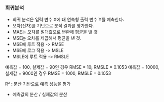 ### 회귀분석

- 회귀 분석은 입력 변수 X에 대 연속형 출력 변수 Y를 예측한다.
- 오차(잔차)를 기반으로 분석 결과를 평가한다.
- MAE는 오차를 절대값으로 변환해 평균을 낸 것 
- MSE는 오차를 제곱해서 평균을 낸 것. 
- MSE에 루트 적용 -> RMSE 
- MSE에 로그 적용 -> MSLE
- MSLE에 루트 적용 -> RMSLE

예측값 = 100, 실제값 = 90인 경우 RMSE = 10, RMSLE = 0.1053
예측값 = 10000, 실제값 = 9000인 경우 RMSE = 1000, RMSLE = 0.1053

R² : 분산 기반으로 예측 성능을 평가 
- 예측값의 분산 / 실제값의 분산
